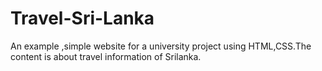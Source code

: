 # Travel-Sri-Lanka
An example ,simple website for a university project using HTML,CSS.The content is about travel information of Srilanka.

